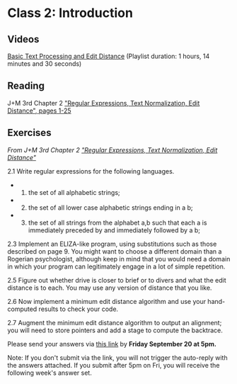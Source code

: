 Class 2: Introduction
============

## Videos 
[Basic Text Processing and Edit Distance](https://www.youtube.com/watch?v=808M7q8QX0E&list=PLaZQkZp6WhWy4_bClrW9EGQKnUUD9yp8V)
(Playlist duration: 1 hours, 14 minutes and 30 seconds) 

## Reading 
J+M 3rd Chapter 2 ["Regular Expressions, Text Normalization, Edit Distance", pages 1-25](https://web.stanford.edu/~jurafsky/slp3/2.pdf) 

## Exercises 
*From J+M 3rd Chapter 2 ["Regular Expressions, Text Normalization, Edit Distance"](https://web.stanford.edu/~jurafsky/slp3/2.pdf)*

2.1 Write regular expressions for the following languages.
* 1. 	the set of all alphabetic strings;

* 2.	the set of all lower case alphabetic strings ending in a b;

* 3. 	the set of all strings from the alphabet a,b such that each a is immediately preceded by and immediately followed by a b;

2.3 Implement an ELIZA-like program, using substitutions such as those described
on page 9. You might want to choose a different domain than a Rogerian psychologist, although keep in mind that you would need a domain in which your
program can legitimately engage in a lot of simple repetition.

2.5 Figure out whether drive is closer to brief or to divers and what the edit distance is to each. You may use any version of distance that you like.

2.6 Now implement a minimum edit distance algorithm and use your hand-computed
results to check your code.

2.7 Augment the minimum edit distance algorithm to output an alignment; you
will need to store pointers and add a stage to compute the backtrace.

Please send your answers via [this link](mailto:rebekahbrita@gmail.com?subject=AUNLP:%20Chapter%202%20Answers) by **Friday September 20 at 5pm.** 

Note: If you don't submit via the link, you will not trigger the auto-reply with the answers attached. If you submit after 5pm on Fri, you will receive the following week's answer set. 
